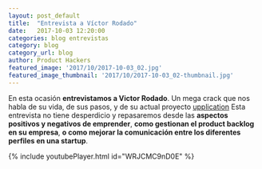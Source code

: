 ```yaml
---
layout: post_default
title:  "Entrevista a Víctor Rodado"
date:   2017-10-03 12:20:00
categories: blog entrevistas
category: blog
category_url: blog
author: Product Hackers
featured_image: '2017/10/2017-10-03_02.jpg'
featured_image_thumbnail: '2017/10/2017-10-03_02-thumbnail.jpg'
---
```


En esta ocasión **entrevistamos a Victor Rodado**. Un mega crack que nos habla de su vida, de sus pasos, y de su actual proyecto [upplication](https://www.upplication.com/) Esta entrevista no tiene desperdicio y repasaremos desde las **aspectos positivos y negativos de emprender**, **como gestionan el product backlog en su empresa**, **o como mejorar la comunicación entre los diferentes perfiles en una startup**.


{% include youtubePlayer.html id="WRJCMC9nD0E" %}